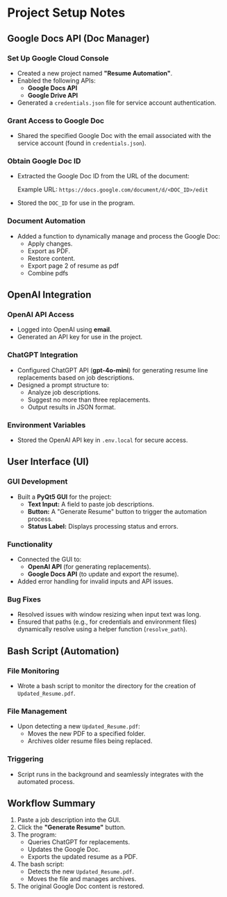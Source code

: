 # Project Setup Notes

## Google Docs API (Doc Manager)

### Set Up Google Cloud Console
- Created a new project named **"Resume Automation"**.
- Enabled the following APIs:
  - **Google Docs API**
  - **Google Drive API**
- Generated a `credentials.json` file for service account authentication.

### Grant Access to Google Doc
- Shared the specified Google Doc with the email associated with the service account (found in `credentials.json`).

### Obtain Google Doc ID
- Extracted the Google Doc ID from the URL of the document:

  Example URL: `https://docs.google.com/document/d/<DOC_ID>/edit`

- Stored the `DOC_ID` for use in the program.

### Document Automation
- Added a function to dynamically manage and process the Google Doc:
  - Apply changes.
  - Export as PDF.
  - Restore content.
  - Export page 2 of resume as pdf
  - Combine pdfs

## OpenAI Integration

### OpenAI API Access
- Logged into OpenAI using **email**.
- Generated an API key for use in the project.

### ChatGPT Integration
- Configured ChatGPT API (**gpt-4o-mini**) for generating resume line replacements based on job descriptions.
- Designed a prompt structure to:
  - Analyze job descriptions.
  - Suggest no more than three replacements.
  - Output results in JSON format.

### Environment Variables
- Stored the OpenAI API key in `.env.local` for secure access.

## User Interface (UI)

### GUI Development
- Built a **PyQt5 GUI** for the project:
  - **Text Input:** A field to paste job descriptions.
  - **Button:** A "Generate Resume" button to trigger the automation process.
  - **Status Label:** Displays processing status and errors.

### Functionality
- Connected the GUI to:
  - **OpenAI API** (for generating replacements).
  - **Google Docs API** (to update and export the resume).
- Added error handling for invalid inputs and API issues.

### Bug Fixes
- Resolved issues with window resizing when input text was long.
- Ensured that paths (e.g., for credentials and environment files) dynamically resolve using a helper function (`resolve_path`).

## Bash Script (Automation)

### File Monitoring
- Wrote a bash script to monitor the directory for the creation of `Updated_Resume.pdf`.

### File Management
- Upon detecting a new `Updated_Resume.pdf`:
  - Moves the new PDF to a specified folder.
  - Archives older resume files being replaced.

### Triggering
- Script runs in the background and seamlessly integrates with the automated process.

## Workflow Summary

1. Paste a job description into the GUI.
2. Click the **"Generate Resume"** button.
3. The program:
   - Queries ChatGPT for replacements.
   - Updates the Google Doc.
   - Exports the updated resume as a PDF.
4. The bash script:
   - Detects the new `Updated_Resume.pdf`.
   - Moves the file and manages archives.
5. The original Google Doc content is restored.
